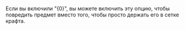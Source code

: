 Если вы включили "{0}",
вы можете включить эту опцию, чтобы повредить предмет вместо того, чтобы просто держать его в сетке крафта.